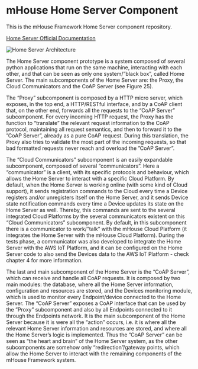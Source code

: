 # mHouse Home Server Component 
This is the mHouse Framework Home Server component repository.

<a href="https://github.com/JRequeijo/mHouseFramework/tree/master/docs/Home%20Server">Home Server Official Documentation</a>

<img src="https://github.com/JRequeijo/mHouseFramework/blob/master/docs/Home%20Server/Home_server_arch.png" alt="Home Server Architecture">

<p>
The Home Server component prototype is a system composed of several python applications that run on the same machine, interacting with each other, and that can be seen as only one system/”black box”, called Home Server. The main subcomponents of the Home Server are: the Proxy, the Cloud Communicators and the CoAP Server (see Figure 25).
</p>

<p>
The “Proxy” subcomponent is composed by a HTTP micro server, which exposes, in the top end, a HTTP/RESTful interface, and by a CoAP client that, on the other end, forwards all the requests to the “CoAP Server” subcomponent. For every incoming HTTP request, the Proxy has the function to “translate” the relevant request information to the CoAP protocol, maintaining all request semantics, and then to forward it to the ”CoAP Server”, already as a pure CoAP request. During this translation, the Proxy also tries to validate the most part of the incoming requests, so that bad formatted requests never reach and overload the ”CoAP Server”.
</p>
The “Cloud Communicators” subcomponent is an easily expandable subcomponent, composed of several “communicators”. Here a “communicator” is a client, with its specific protocols and behaviour, which allows the Home Server to interact with a specific Cloud Platform. By default, when the Home Server is working online (with some kind of Cloud support), it sends registration commands to the Cloud every time a Device registers and/or unregisters itself on the Home Server, and it sends Device state notification commands every time a Device updates its state on the Home Server as well. Thereby, this commands are sent to the several integrated Cloud Platforms by the several communicators existent on this “Cloud Communicators” subcomponent. By default, in this subcomponent there is a communicator to work/”talk” with the mHouse Cloud Platform (it integrates the Home Server with the mHouse Cloud Platform). During the tests phase, a communicator was also developed to integrate the Home Server with the AWS IoT Platform, and it can be configured on the Home Server code to also send the Devices data to the AWS IoT Platform - check chapter 4 for more information.
</p>

<p>
The last and main subcomponent of the Home Server is the “CoAP Server”, which can receive and handle all CoAP requests. It is composed by two main modules: the database, where all the Home Server information, configuration and resources are stored, and the Devices monitoring module, which is used to monitor every Endpoint/device connected to the Home Server. The “CoAP Server” exposes a CoAP interface that can be used by the ”Proxy” subcomponent and also by all Endpoints connected to it through the Endpoints network. It is the main subcomponent of the Home Server because it is were all the “action” occurs, i.e. it is where all the relevant Home Server information and resources are stored, and where all the Home Server’s logic is implemented. Thus the ”CoAP Server” can be seen as “the heart and brain” of the Home Server system, as the other subcomponents are somehow only “redirection”/gateway points, which allow the Home Server to interact with the remaining components of the mHouse Framework system.
</p>
